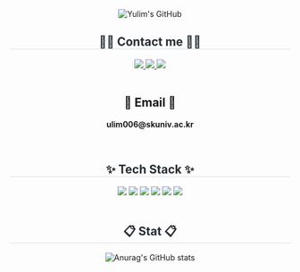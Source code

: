  <div class="header">
   <div align= "center">
      <img src="https://capsule-render.vercel.app/api?type=transparent&fontColor=00BFFF&text=Yulim's%20GitHub%20&height=150&fontSize=60&descAlignY=75&descAlign=60" alt="Yulim's GitHub">
    </div>
<div align= "center">
    <h2 style="border-bottom: 1px solid #d8dee4; color: #282d33;"> 🧑‍💻 Contact me 🧑‍💻 </h2>
    <div align= "center"> <a href=https://ulim006.tistory.com> <img src="https://img.shields.io/badge/Tistory-000000?style=for-the-badge&logo=Tistory&logoColor=white&link=https://ulim006.tistory.com"> </a>
         <a href=https://www.instagram.com/ulim_006> <img src="https://img.shields.io/badge/Instagram-E4405F?style=for-the-badge&logo=Instagram&logoColor=white&link=https://www.instagram.com/ulim_006"> </a>
         <a href=mailto:ulim006@skuniv.ac.kr> <img src="https://img.shields.io/badge/Gmail-EA4335?style=for-the-badge&logo=Gmail&logoColor=white&link=mailto:ulim006@skuniv.ac.kr"> </a>
          </div><br>
    <div align= "center">  </div> 
    <h2 align="center">📧 Email 📧</h2>
<p align="center">
  <Strong> ulim006@skuniv.ac.kr </Strong>
</p><br>
<div align= "center">
    <h2 style="border-bottom: 1px solid #d8dee4; color: #282d33;"> ✨ Tech Stack ✨ </h2>
  <div align=center>
    <img src="https://img.shields.io/badge/html5-E34F26?style=for-the-badge&logo=html5&logoColor=white">
    <img src="https://img.shields.io/badge/css-1572B6?style=for-the-badge&logo=css3&logoColor=white">
    <img src="https://img.shields.io/badge/javascript-F7DF1E?style=for-the-badge&logo=javascript&logoColor=black">
    <img src="https://img.shields.io/badge/react-61DAFB?style=for-the-badge&logo=react&logoColor=black">
    <img src="https://img.shields.io/badge/node.js-339933?style=for-the-badge&logo=Node.js&logoColor=white">
    <img src="https://img.shields.io/badge/github-181717?style=for-the-badge&logo=github&logoColor=white">
    </div><br>
<div align= "center">
    <h2 style="border-bottom: 1px solid #d8dee4; color: #282d33;"> 📋 Stat 📋 </h2>
    
![Anurag's GitHub stats](https://github-readme-stats.vercel.app/api?username=ulim006&show_icons=true&theme=radical)    

<br>
